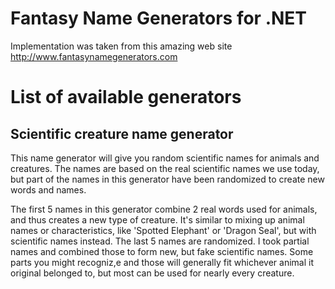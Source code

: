 # Fantasy Name Generators for .NET

Implementation was taken from this amazing web site http://www.fantasynamegenerators.com

# List of available generators
## Scientific creature name generator
This name generator will give you random scientific names for animals and creatures.
The names are based on the real scientific names we use today, but part of the names in this generator have been randomized to create new words and names.

The first 5 names in this generator combine 2 real words used for animals, and thus creates a new type of creature. It's similar to mixing up animal names or characteristics, like 'Spotted Elephant' or 'Dragon Seal', but with scientific names instead.
The last 5 names are randomized. I took partial names and combined those to form new, but fake scientific names. Some parts you might recogniz,e and those will generally fit whichever animal it original belonged to, but most can be used for nearly every creature.
